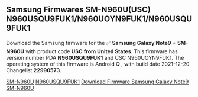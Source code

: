 <h2>Samsung Firmwares SM-N960U(USC) N960USQU9FUK1/N960UOYN9FUK1/N960USQU9FUK1</h2>
Download the Samsung firmware for the ✅ <strong>Samsung Galaxy Note9 </strong> ⭐ <strong>SM-N960U</strong> with product code <strong>USC</strong> <strong> from United States</strong>. This firmware has version number PDA <strong>N960USQU9FUK1</strong> and CSC N960UOYN9FUK1. The operating system of this firmware is Android Q , with build date 2021-12-20. Changelist <strong>22990573</strong>.


[SM-N960U](https://samfirm.shop/samsung/model/SM-N960U)
[N960USQU9FUK1](https://samfirm.shop/samsung/pda/N960USQU9FUK1)
[Download Firmware Samsung Galaxy Note9 SM-N960U](https://samfirm.shop/samsung/firmware/483638)
